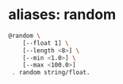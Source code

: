 # aliases: random

```bash
@random \
	[--float 1] \
	[--length <8>] \
	[--min <1.0>] \
	[--max <100.0>]
 . random string/float.
```
